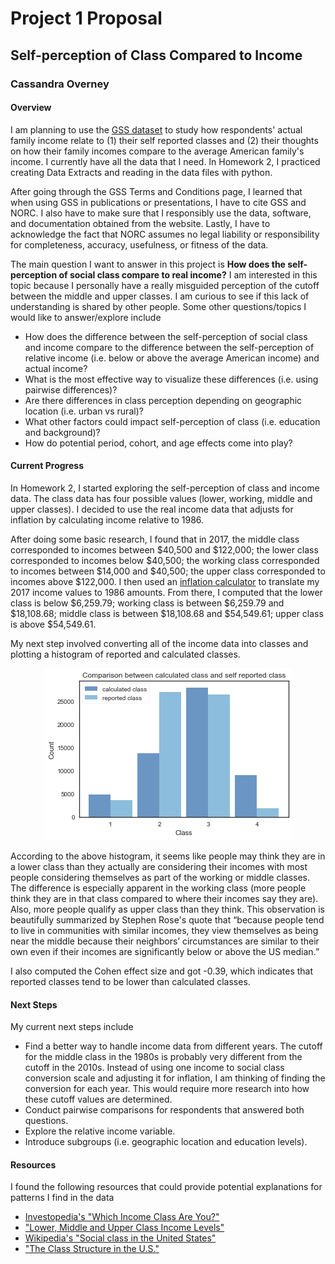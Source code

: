 # Project 1 Proposal

## Self-perception of Class Compared to Income

### Cassandra Overney

#### Overview

I am planning to use the [GSS dataset](https://gssdataexplorer.norc.org/) to study how respondents' actual family income relate to (1) their self reported classes and (2) their thoughts on how their family incomes compare to the average American family's income. I currently have all the data that I need. In Homework 2, I practiced creating Data Extracts and reading in the data files with python.   

After going through the GSS Terms and Conditions page, I learned that when using GSS in publications or presentations, I have to cite GSS and NORC. I also have to make sure that I responsibly use the data, software, and documentation obtained from the website. Lastly, I have to acknowledge the fact that NORC assumes no legal liability or responsibility for completeness, accuracy, usefulness, or fitness of the data.

The main question I want to answer in this project is **How does the self-perception of social class compare to real income?** I am interested in this topic because I personally have a really misguided perception of the cutoff between the middle and upper classes. I am curious to see if this lack of understanding is shared by other people. Some other questions/topics I would like to answer/explore include
- How does the difference between the self-perception of social class and income compare to the difference between the self-perception of relative income (i.e. below or above the average American income) and actual income?
- What is the most effective way to visualize these differences (i.e. using pairwise differences)?
- Are there differences in class perception depending on geographic location (i.e. urban vs rural)?
- What other factors could impact self-perception of class (i.e. education and background)?
- How do potential period, cohort, and age effects come into play?

#### Current Progress
In Homework 2, I started exploring the self-perception of class and income data. The class data has four possible values (lower, working, middle and upper classes). I decided to use the real income data that adjusts for inflation by calculating income relative to 1986.

After doing some basic research, I found that in 2017, the middle class corresponded to incomes between $40,500 and $122,000; the lower class corresponded to incomes below $40,500; the working class corresponded to incomes between $14,000 and $40,500; the upper class corresponded to incomes above $122,000. I then used an [inflation calculator](https://www.usinflationcalculator.com/) to translate my 2017 income values to 1986 amounts. From there, I computed that the lower class is below $6,259.79; working class is between $6,259.79 and $18,108.68; middle class is between $18,108.68 and $54,549.61; upper class is above $54,549.61.

My next step involved converting all of the income data into classes and plotting a histogram of reported and calculated classes.    

<p align="center"> <img src ="Project1Figures/histogram.png"/> </p>

According to the above histogram, it seems like people may think they are in a lower class than they actually are considering their incomes with most people considering themselves as part of the working or middle classes. The difference is especially apparent in the working class (more people think they are in that class compared to where their incomes say they are). Also, more people qualify as upper class than they think. This observation is beautifully summarized by Stephen Rose's quote that “because people tend to live in communities with similar incomes, they view themselves as being near the middle because their neighbors’ circumstances are similar to their own even if their incomes are significantly below or above the US median.”

I also computed the Cohen effect size and got -0.39, which indicates that reported classes tend to be lower than calculated classes.  

#### Next Steps
My current next steps include
- Find a better way to handle income data from different years. The cutoff for the middle class in the 1980s is probably very different from the cutoff in the 2010s. Instead of using one income to social class conversion scale and adjusting it for inflation, I am thinking of finding the conversion for each year. This would require more research into how these cutoff values are determined.
- Conduct pairwise comparisons for respondents that answered both questions.
- Explore the relative income variable.
- Introduce subgroups (i.e. geographic location and education levels).

#### Resources
I found the following resources that could provide potential explanations for patterns I find in the data
- [Investopedia's "Which Income Class Are You?"](https://www.investopedia.com/financial-edge/0912/which-income-class-are-you.aspx)
- ["Lower, Middle and Upper Class Income Levels"](https://finance.zacks.com/lower-middle-upper-class-income-levels-9877.html)
- [Wikipedia's "Social class in the United States"](https://en.wikipedia.org/wiki/Social_class_in_the_United_States)
- ["The Class Structure in the U.S."](https://courses.lumenlearning.com/boundless-sociology/chapter/the-class-structure-in-the-u-s/)
